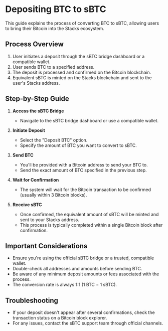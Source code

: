 # Depositing BTC to sBTC

This guide explains the process of converting BTC to sBTC, allowing users to bring their Bitcoin into the Stacks ecosystem.

## Process Overview

1. User initiates a deposit through the sBTC bridge dashboard or a compatible wallet.
2. User sends BTC to a specified address.
3. The deposit is processed and confirmed on the Bitcoin blockchain.
4. Equivalent sBTC is minted on the Stacks blockchain and sent to the user's Stacks address.

## Step-by-Step Guide

1. **Access the sBTC Bridge**

   - Navigate to the sBTC bridge dashboard or use a compatible wallet.

2. **Initiate Deposit**

   - Select the "Deposit BTC" option.
   - Specify the amount of BTC you want to convert to sBTC.

3. **Send BTC**

   - You'll be provided with a Bitcoin address to send your BTC to.
   - Send the exact amount of BTC specified in the previous step.

4. **Wait for Confirmation**

   - The system will wait for the Bitcoin transaction to be confirmed (usually within 3 Bitcoin blocks).

5. **Receive sBTC**
   - Once confirmed, the equivalent amount of sBTC will be minted and sent to your Stacks address.
   - This process is typically completed within a single Bitcoin block after confirmation.

## Important Considerations

- Ensure you're using the official sBTC bridge or a trusted, compatible wallet.
- Double-check all addresses and amounts before sending BTC.
- Be aware of any minimum deposit amounts or fees associated with the process.
- The conversion rate is always 1:1 (1 BTC = 1 sBTC).

## Troubleshooting

- If your deposit doesn't appear after several confirmations, check the transaction status on a Bitcoin block explorer.
- For any issues, contact the sBTC support team through official channels.
